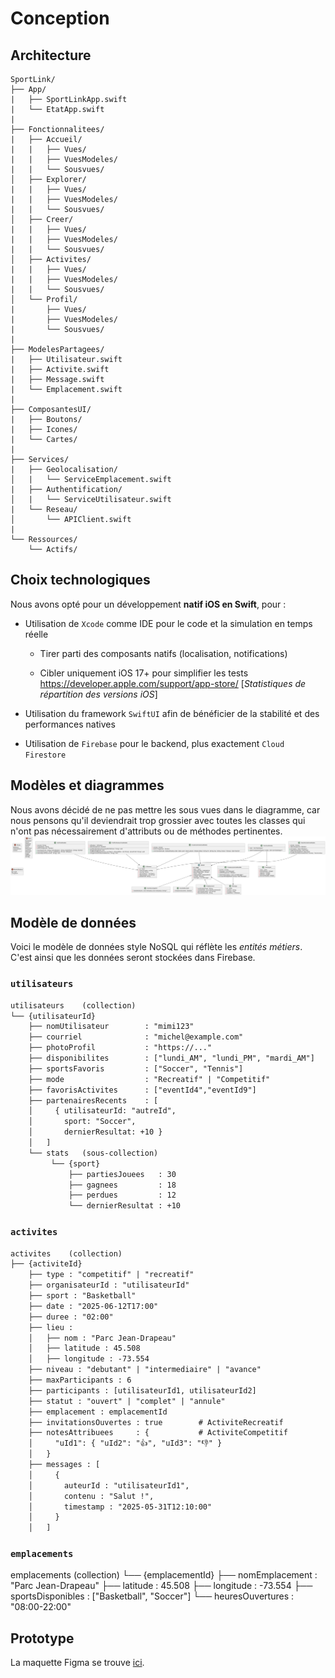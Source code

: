 # Conception

## Architecture
```plaintext
SportLink/
├── App/
|   ├── SportLinkApp.swift
|   └── EtatApp.swift
|
├── Fonctionnalitees/
|   ├── Accueil/
|   |   ├── Vues/
|   |   ├── VuesModeles/
|   |   └── Sousvues/
│   ├── Explorer/
|   |   ├── Vues/
|   |   ├── VuesModeles/
|   |   └── Sousvues/
│   ├── Creer/
|   |   ├── Vues/
|   |   ├── VuesModeles/
|   |   └── Sousvues/
│   ├── Activites/
|   |   ├── Vues/
|   |   ├── VuesModeles/
|   |   └── Sousvues/
│   └── Profil/
|       ├── Vues/
|       ├── VuesModeles/
|       └── Sousvues/
|
├── ModelesPartagees/
|   ├── Utilisateur.swift
|   ├── Activite.swift
|   ├── Message.swift
|   └── Emplacement.swift
|
├── ComposantesUI/
|   ├── Boutons/
|   ├── Icones/
|   └── Cartes/
|
├── Services/
|   ├── Geolocalisation/
│   |   └── ServiceEmplacement.swift
|   ├── Authentification/
│   |   └── ServiceUtilisateur.swift
|   └── Reseau/
│       └── APIClient.swift
|
└── Ressources/
    └── Actifs/
```

## Choix technologiques
Nous avons opté pour un développement **natif iOS en Swift**, pour :

- Utilisation de `Xcode` comme IDE pour le code et la simulation en temps réelle

    - Tirer parti des composants natifs (localisation, notifications)

    - Cibler uniquement iOS 17+ pour simplifier les tests https://developer.apple.com/support/app-store/ [_Statistiques de répartition des versions iOS_]

- Utilisation du framework `SwiftUI` afin de bénéficier de la stabilité et des performances natives

- Utilisation de `Firebase` pour le backend, plus exactement `Cloud Firestore`

## Modèles et diagrammes
Nous avons décidé de ne pas mettre les sous vues dans le diagramme, car nous pensons qu'il deviendrait trop grossier avec toutes les classes qui n'ont pas nécessairement d'attributs ou de méthodes pertinentes.
![Diagramme de classe UML](./diagrams/out/SportLink.svg "Diagramme de classe UML")

## Modèle de données
Voici le modèle de données style NoSQL qui réflète les *entités métiers*. C'est ainsi que les données seront stockées dans Firebase.
### `utilisateurs`
```txt
utilisateurs    (collection)
└── {utilisateurId}
    ├── nomUtilisateur        : "mimi123"
    ├── courriel              : "michel@example.com"
    ├── photoProfil           : "https://..."
    ├── disponibilites        : ["lundi_AM", "lundi_PM", "mardi_AM"] 
    ├── sportsFavoris         : ["Soccer", "Tennis"]                  
    ├── mode                  : "Recreatif" | "Competitif"         
    ├── favorisActivites      : ["eventId4","eventId9"]              
    ├── partenairesRecents    : [                                    
    │     { utilisateurId: "autreId",
    │       sport: "Soccer",
    │       dernierResultat: +10 }
    │   ]
    └── stats   (sous-collection)
         └── {sport}                
             ├── partiesJouees   : 30
             ├── gagnees         : 18
             ├── perdues         : 12
             └── dernierResultat : +10
```

### `activites`
```txt
activites    (collection)
├── {activiteId}
    ├── type : "competitif" | "recreatif"
    ├── organisateurId : "utilisateurId"
    ├── sport : "Basketball"
    ├── date : "2025-06-12T17:00"
    ├── duree : "02:00"
    ├── lieu :
    │   ├── nom : "Parc Jean-Drapeau"
    │   ├── latitude : 45.508
    │   ├── longitude : -73.554
    ├── niveau : "debutant" | "intermediaire" | "avance"
    ├── maxParticipants : 6
    ├── participants : [utilisateurId1, utilisateurId2]
    ├── statut : "ouvert" | "complet" | "annule"
    ├── emplacement : emplacementId
    ├── invitationsOuvertes : true        # ActiviteRecreatif
    ├── notesAttribuees     : {           # ActiviteCompetitif
    │     "uId1": { "uId2": "👍", "uId3": "👎" }
    │   }
    ├── messages : [
    │     {
    │       auteurId : "utilisateurId1",
    │       contenu : "Salut !",
    │       timestamp : "2025-05-31T12:10:00"
    │     }
    │   ]
```

### `emplacements`
emplacements    (collection)
└── {emplacementId}
    ├── nomEmplacement    : "Parc Jean-Drapeau"
    ├── latitude          : 45.508
    ├── longitude         : -73.554
    ├── sportsDisponibles : ["Basketball", "Soccer"]
    └── heuresOuvertures  : "08:00-22:00"


## Prototype
La maquette Figma se trouve [ici](https://www.figma.com/design/N0QDEh5Shuht6eS3dpvKTB/SportLink?node-id=0-1&t=CBkQlTjm84oNgfAk-1).